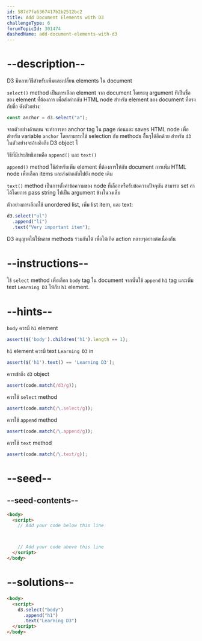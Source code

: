 ```yaml
---
id: 587d7fa6367417b2b2512bc2
title: Add Document Elements with D3
challengeType: 6
forumTopicId: 301474
dashedName: add-document-elements-with-d3
---
```


# --description--

D3 มีหลายวิธีสำหรับเพิ่มและเปลี่ยน elements ใน document

 `select()` method เป็นการเลือก element จาก document โดยระบุ argument ท่ีเป็นชื่อของ element ที่ต้องการ เพื่อส่งค่ากลับ HTML node สำหรับ element ของ document ที่ตรงกับชื่อ ดังตัวอย่าง:

```js
const anchor = d3.select("a");
```

จากตัวอย่างด้านบน จะทำการหา anchor tag ใน page ก่อนและ saves HTML node เพื่อสำหรับ variable `anchor` โดยสามารถใช้ selection กับ methods อืื่นๆได้อีกด้วย สำหรับ `d3` ในตัวอย่างจะอ้างอิงถึง D3 object โ

วิธีที่มีประสิทธิภาพคือ `append()` และ `text()`

`append()` method ใช้สำหรับเพิ่ม element ที่ต้องการให้กับ document การเพิ่ม HTML node เพื่อเลือก items และส่งค่ากลับไปยัง node เดิม

`text()` method เป็นการตั้งค่าข้อความของ node ที่เลือกหรือรับข้อความปัจจุบัน สามารถ set ค่าได้โดยการ pass string ไปเป็น argument ข้างในวงเล็บ 

ตัวอย่างการเลือกใช้ unordered list, เพิ่ม list item, และ text:

```js
d3.select("ul")
  .append("li")
  .text("Very important item");
```

D3 อนุญาตให้ใช้หลาย methods ร่วมกันได้ เพื่อให้เกิด action หลายๆอย่างต่อเนื่องกัน

# --instructions--

ใช้ `select` method เพื่อเลือก `body` tag ใน document จากนั้นใช้ `append` `h1` tag และเพิ่ม text `Learning D3` ให้กับ `h1` element.

# --hints--

`body` ควรมี `h1` element

```js
assert($('body').children('h1').length == 1);
```

`h1` element ควรมี text `Learning D3` in 

```js
assert($('h1').text() == 'Learning D3');
```

ควรเข้าถึง `d3` object

```js
assert(code.match(/d3/g));
```

ควรใช้ `select` method

```js
assert(code.match(/\.select/g));
```

ควรใช้ `append` method

```js
assert(code.match(/\.append/g));
```

ควรใช้ `text` method

```js
assert(code.match(/\.text/g));
```

# --seed--

## --seed-contents--

```html
<body>
  <script>
    // Add your code below this line



    // Add your code above this line
  </script>
</body>
```

# --solutions--

```html
<body>
  <script>
    d3.select("body")
      .append("h1")
      .text("Learning D3")
  </script>
</body>
```
